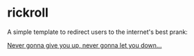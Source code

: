 # rickroll

A simple template to redirect users to the internet's best prank:

[Never gonna give you up, never gonna let you down...](https://rickroll.timothy-gonzalez.com)

